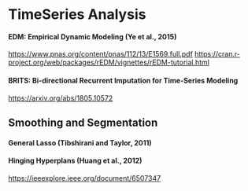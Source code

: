 # TimeSeries Analysis
#### EDM: Empirical Dynamic Modeling (Ye et al., 2015)
https://www.pnas.org/content/pnas/112/13/E1569.full.pdf
https://cran.r-project.org/web/packages/rEDM/vignettes/rEDM-tutorial.html

#### BRITS: Bi-directional Recurrent Imputation for Time-Series Modeling
https://arxiv.org/abs/1805.10572

## Smoothing and Segmentation
#### General Lasso (Tibshirani and Taylor, 2011)

#### Hinging Hyperplans (Huang et al., 2012)
https://ieeexplore.ieee.org/document/6507347

